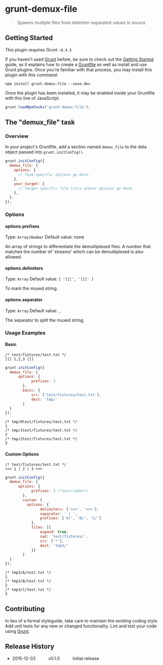 # grunt-demux-file

> Spawns multiple files from delimiter-separated values in source

## Getting Started
This plugin requires Grunt `~0.4.5`

If you haven't used [Grunt](http://gruntjs.com/) before, be sure to check out the [Getting Started](http://gruntjs.com/getting-started) guide, as it explains how to create a [Gruntfile](http://gruntjs.com/sample-gruntfile) as well as install and use Grunt plugins. Once you're familiar with that process, you may install this plugin with this command:

```shell
npm install grunt-demux-file --save-dev
```

Once the plugin has been installed, it may be enabled inside your Gruntfile with this line of JavaScript:

```js
grunt.loadNpmTasks('grunt-demux-file');
```

## The "demux_file" task

### Overview
In your project's Gruntfile, add a section named `demux_file` to the data object passed into `grunt.initConfig()`.

```js
grunt.initConfig({
  demux_file: {
    options: {
      // Task-specific options go here.
    },
    your_target: {
      // Target-specific file lists and/or options go here.
    },
  },
});
```

### Options

#### options.prefixes
Type: `Array|Number`
Default value: none

An array of strings to differentiate the demultiplexed files.
A number that matches the number of 'streams' which can be demultiplexed is also allowed.

#### options.delimiters
Type: `Array`
Default value: `[ '[[[', ']]]' ]`

To mark the muxed string. 

#### options.separator
Type: `Array`
Default value: `,`

The separator to split the muxed string.

### Usage Examples

#### Basic
```
/* test/fixtures/test.txt */
[[[ 1,2,3 ]]]
```

```js
grunt.initConfig({
  demux_file: {
	  options: {
			prefixes: 3
		},
		basic: {
			src: ['test/fixtures/test.txt'],
			dest: 'tmp/'
		}
  }
});
```

```
/* tmp/0test/fixtures/test.txt */
1
/* tmp/1test/fixtures/test.txt */
2
/* tmp/2test/fixtures/test.txt */
3
```

#### Custom Options
```
/* test/fixtures/test.txt */
<<< 1 | 2 | 3 >>>
```

```js
grunt.initConfig({
  demux_file: {
	  options: {
			prefixes: 3 /*overridden*/
		},
		custom: {
		  options: {
				delimiters: ['<<<', '>>>'],
			  	separator: ' | ',
				prefixes: ['A/', 'B/', 'C/']
			},
			files: [{
				expand: true,
				cwd: 'test/fixtures/',
				src: ['*'],
				dest: 'tmp3/'
			}]
		}
  }
});
```

```
/* tmp3/A/test.txt */
1
/* tmp3/B/test.txt */
2
/* tmp3/C/test.txt */
3
```

## Contributing
In lieu of a formal styleguide, take care to maintain the existing coding style. Add unit tests for any new or changed functionality. Lint and test your code using [Grunt](http://gruntjs.com/).

## Release History
* 2015-12-03   v0.1.0   Initial release
